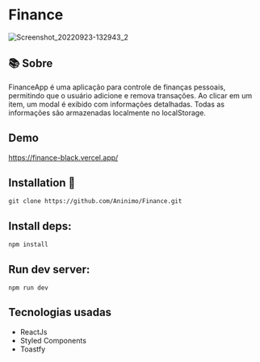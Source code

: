 # Finance

![Screenshot_20220923-132943_2](https://user-images.githubusercontent.com/75839810/192009085-a3f85c13-262c-4d9f-93b6-c00dfe8a827b.jpg)

## 📚 Sobre 
FinanceApp é uma aplicação para controle de finanças pessoais, permitindo que o usuário adicione e remova transações. Ao clicar em um item, um modal é exibido com informações detalhadas. Todas as informações são armazenadas localmente no localStorage.

## Demo 
https://finance-black.vercel.app/

## Installation 💾
```
git clone https://github.com/Aninimo/Finance.git
```

## Install deps:
```
npm install
```

## Run dev server:
```
npm run dev
```

## Tecnologias usadas 
<ul>
  <li>ReactJs</li>
  <li>Styled Components</li>
  <li>Toastfy</li>
</ul>
